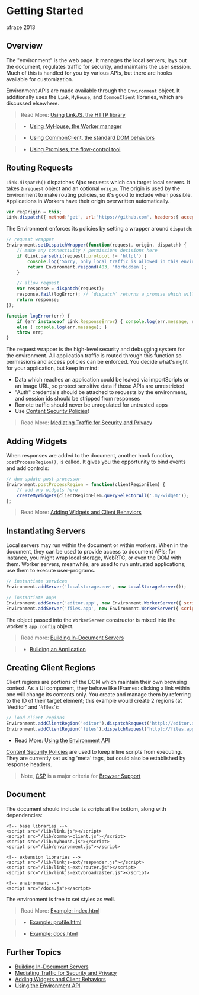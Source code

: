Getting Started
===============

pfraze 2013


## Overview

The "environment" is the web page. It manages the local servers, lays out the document, regulates traffic for security, and maintains the user session. Much of this is handled for you by various APIs, but there are hooks available for customization.

Environment APIs are made available through the `Environment` object. It additionally uses the `Link`, `MyHouse`, and `CommonClient` libraries, which are discussed elsewhere.

 > Read More: [Using LinkJS, the HTTP library](../lib/linkjs.md)

 >  - [Using MyHouse, the Worker manager](../lib/myhouse.md)

 >  - [Using CommonClient, the standard DOM behaviors](../lib/commonclient.md)

 >  - [Using Promises, the flow-control tool](../lib/promises.md)


## Routing Requests

`Link.dispatch()` dispatches Ajax requests which can target local servers. It takes a `request` object and an optional `origin`. The origin is used by the Environment to make routing policies, so it's good to include when possible. Applications in Workers have their origin overwritten automatically.

```javascript
var reqOrigin = this;
Link.dispatch({ method:'get', url:'https://github.com', headers:{ accept:'text/html' }, reqOrigin);
```

The Environment enforces its policies by setting a wrapper around `dispatch`:

```javascript
// request wrapper
Environment.setDispatchWrapper(function(request, origin, dispatch) {
	// make any connectivity / permissions decisions here
	if (Link.parseUri(request).protocol != 'httpl') {
		console.log('Sorry, only local traffic is allowed in this environment');
		return Environment.respond(403, 'forbidden');
	}

	// allow request
	var response = dispatch(request);
	response.fail(logError); // `dispatch` returns a promise which will fail if response status >= 400
	return response;
});

function logError(err) {
	if (err instanceof Link.ResponseError) { console.log(err.message, err.request); }
	else { console.log(err.message); }
	throw err;
}
```

The request wrapper is the high-level security and debugging system for the environment. All application traffic is routed through this function so permissions and access policies can be enforced. You decide what's right for your application, but keep in mind:

 - Data which reaches an application could be leaked via importScripts or an image URL, so protect sensitive data if those APIs are unrestricted
 - "Auth" credentials should be attached to requests by the environment, and session ids should be stripped from responses 
 - Remote traffic should never be unregulated for untrusted apps
 - Use <a target="_top" href="https://developer.mozilla.org/en-US/docs/Security/CSP">Content Security Policies</a>!

 > Read More: [Mediating Traffic for Security and Privacy](mediating_traffic.md)


## Adding Widgets

When responses are added to the document, another hook function, `postProcessRegion()`, is called. It gives you the opportunity to bind events and add controls:

```javascript
// dom update post-processor
Environment.postProcessRegion = function(clientRegionElem) {
	// add any widgets here
	createMyWidgets(clientRegionElem.querySelectorAll('.my-widget'));
};
```

 > Read More: [Adding Widgets and Client Behaviors](adding_widgets.md)


## Instantiating Servers

Local servers may run within the document or within workers. When in the document, they can be used to provide access to document APIs; for instance, you might wrap local storage, WebRTC, or even the DOM with them. Worker servers, meanwhile, are used to run untrusted applications; use them to execute user-programs.

```javascript
// instantiate services
Environment.addServer('localstorage.env', new LocalStorageServer());

// instantiate apps
Environment.addServer('editor.app', new Environment.WorkerServer({ scriptUrl:'/apps/editor.js' }));
Environment.addServer('files.app', new Environment.WorkerServer({ scriptUrl:'/apps/filetree.js', dataSource:'httpl://localstorage.env' }));
```

The object passed into the `WorkerServer` constructor is mixed into the worker's `app.config` object. 

 > Read more: [Building In-Document Servers](document_servers.md)

 > - [Building an Application](../apps/building.md)


## Creating Client Regions

Client regions are portions of the DOM which maintain their own browsing context. As a UI component, they behave like IFrames: clicking a link within one will change its contents only. You create and manage them by referring to the ID of their target element; this example would create 2 regions (at '#editor' and '#files'):

```javascript
// load client regions
Environment.addClientRegion('editor').dispatchRequest('httpl://editor.app');
Environment.addClientRegion('files').dispatchRequest('httpl://files.app');
```

 - Read More: [Using the Environment API](../lib/environment.md)

[Content Security Policies](https://developer.mozilla.org/en-US/docs/Security/CSP) are used to keep inline scripts from executing. They are currently set using 'meta' tags, but could also be established by response headers.

 > Note, <a target="_top" href="http://caniuse.com/#search=CSP">CSP</a> is a major criteria for [Browser Support](../misc/browser_support.md)

## Document

The document should include its scripts at the bottom, along with dependencies:

```markup
<!-- base libraries -->
<script src="/lib/link.js"></script>
<script src="/lib/common-client.js"></script>
<script src="/lib/myhouse.js"></script>
<script src="/lib/environment.js"></script>

<!-- extension libraries -->
<script src="/lib/linkjs-ext/responder.js"></script>
<script src="/lib/linkjs-ext/router.js"></script>
<script src="/lib/linkjs-ext/broadcaster.js"></script>

<!-- environment -->
<script src="/docs.js"></script>
```

The environment is free to set styles as well.

 > Read More: [Example: index.html](../examples/index.md)

 > - [Example: profile.html](../examples/profile.md)

 > - [Example: docs.html](../examples/docs.md)


## Further Topics

 - [Building In-Document Servers](document_servers.md)
 - [Mediating Traffic for Security and Privacy](mediating_traffic.md)
 - [Adding Widgets and Client Behaviors](adding_widgets.md)
 - [Using the Environment API](../lib/environment.md)